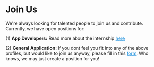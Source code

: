 # Join Us

We're always looking for talented people to join us and contribute. Currently, we have open positions for:

(1) **App Developers:** Read more about the internship <a href="https://docs.google.com/document/d/1QMQPRe1XLNSpS6gV_LXPvFdsng_nC3n-mulgkeVoHfA/edit?usp=sharing" style="color:#0B87DA">here</a>

(2) **General Application:** If you dont feel you fit into any of the above profiles, but would like to join us anyway, please fill in this <a href="https://ai4bharat.org/join-us" style="color:#0B87DA">form</a>. Who knows, we may just create a position for you!
